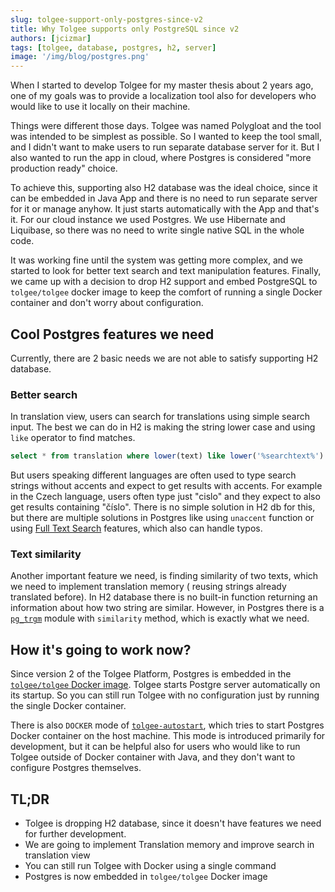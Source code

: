 ```yaml
---
slug: tolgee-support-only-postgres-since-v2 
title: Why Tolgee supports only PostgreSQL since v2
authors: [jcizmar]
tags: [tolgee, database, postgres, h2, server]
image: '/img/blog/postgres.png'
---
```


When I started to develop Tolgee for my master thesis about 2 years ago, one of my goals was to provide a localization
tool also for developers who would like to use it locally on their machine.

Things were different those days. Tolgee was named Polygloat and the tool was intended to be simplest as possible. So I
wanted to keep the tool small, and I didn't want to make users to run separate database server for it. 
But I also wanted to run the app in cloud, where Postgres is considered "more production ready" choice.

<!--truncate-->

To achieve this, supporting also H2 database was the ideal choice, since it can be embedded in Java App and there is no need 
to run separate server for it or manage anyhow. It just starts automatically with the App and that's it. 
For our cloud instance we used Postgres. We use Hibernate and Liquibase, so there was no need to write single
native SQL in the whole code.

It was working fine until the system was getting more complex, and we started to look for better text search and text
manipulation features. Finally, we came up with a decision to drop H2 support and embed PostgreSQL to `tolgee/tolgee`
docker image to keep the comfort of running a single Docker container and don't worry about configuration.

## Cool Postgres features we need
Currently, there are 2 basic needs we are not able to satisfy supporting H2 database.

### Better search

In translation view, users can search for translations using simple search input. The best we can do in H2 is making the
string lower case and using `like` operator to find matches.

```sql
select * from translation where lower(text) like lower('%searchtext%') 
```

But users speaking different languages are often used to type search strings without accents and expect to get
results with accents. For example in the Czech language, users often type just "cislo" and they expect to also get results
containing "číslo". There is no simple solution in H2 db for this, but there are multiple solutions in Postgres like
using `unaccent` function or using [Full Text Search](https://www.postgresql.org/docs/9.5/textsearch.html) features,
which also can handle typos.

### Text similarity 

Another important feature we need, is finding similarity of two texts, which we need to implement translation memory (
reusing strings already translated before). In H2 database there is no built-in function returning an information about
how two string are similar. However, in Postgres there is a
[`pg_trgm`](https://www.postgresql.org/docs/9.6/pgtrgm.html) module with `similarity` method, which is exactly what we
need.

## How it's going to work now?
Since version 2 of the Tolgee Platform, Postgres is embedded in the 
[`tolgee/tolgee` Docker image](/docs/platform/self_hosting/running_with_docker). Tolgee starts Postgre 
server automatically on its startup. So you can still run Tolgee with no configuration just by running the
single Docker container.  

There is also `DOCKER` mode of [`tolgee-autostart`](/docs/platform/self_hosting/configuration#postgres-autostart),
which tries to start Postgres Docker container on the host machine.
This mode is introduced primarily for development, but it can be helpful also for users who would like to run Tolgee 
outside of Docker container with Java, and they don't want to configure Postgres themselves.

## TL;DR
- Tolgee is dropping H2 database, since it doesn't have features we need for further development.
- We are going to implement Translation memory and improve search in translation view
- You can still run Tolgee with Docker using a single command
- Postgres is now embedded in `tolgee/tolgee` Docker image
